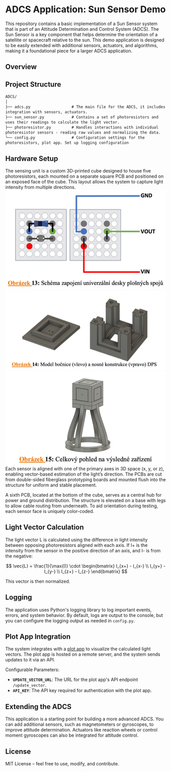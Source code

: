 
# ADCS Application: Sun Sensor Demo

This repository contains a basic implementation of a Sun Sensor system that is part of an Attitude Determination and Control System (ADCS). The Sun Sensor is a key component that helps determine the orientation of a satellite or spacecraft relative to the sun. This demo application is designed to be easily extended with additional sensors, actuators, and algorithms, making it a foundational piece for a larger ADCS application.

## Overview

## Project Structure

```
ADCS/
│
├── adcs.py                  # The main file for the ADCS, it includes integration with sensors, actuators.
├── sun_sensor.py            # Contains a set of photoresistors and uses their readings to calculate the light vector. 
├── photoresistor.py         # Handles interactions with individual photoresistor sensors - reading raw values and normalizing the data.
└── config.py                # Configuration settings for the photoresistors, plot app. Set up logging configuration 
```

## Hardware Setup
The sensing unit is a custom 3D-printed cube designed to house five photoresistors, each mounted on a separate square PCB and positioned on an exposed face of the cube. This layout allows the system to capture light intensity from multiple directions.
![PCB connection](docs/PCB.png)
![3D-Printed Cube Sensor Model](docs/hardware1.png)
![3D-Printed Cube Sensor Module](docs/hardware2.png)
Each sensor is aligned with one of the primary axes in 3D space (x, y, or z), enabling vector-based estimation of the light’s direction. The PCBs are cut from double-sided fiberglass prototyping boards and mounted flush into the structure for uniform and stable placement.

A sixth PCB, located at the bottom of the cube, serves as a central hub for power and ground distribution. The structure is elevated on a base with legs to allow cable routing from underneath. To aid orientation during testing, each sensor face is uniquely color-coded.



## Light Vector Calculation
The light vector L is calculated using the difference in light intensity between opposing photoresistors aligned with each axis. If I+ is the intensity from the sensor in the positive direction of an axis, and I- is from the negative:

$$
\vec{L} = \frac{1}{\max(I)} \cdot 
\begin{bmatrix}
I_{x+} - I_{x-} \\
I_{y+} - I_{y-} \\
I_{z+} - I_{z-}
\end{bmatrix}
$$

This vector is then normalized.

## Logging
The application uses Python's logging library to log important events, errors, and system behavior. By default, logs are output to the console, but you can configure the logging output as needed in `config.py`.


## Plot App Integration
The system integrates with a [plot app](https://github.com/Stayzie-R/adcs_plot_app)  to visualize the calculated light vectors. The plot app is hosted on a remote server, and the system sends updates to it via an API.

Configurable Parameters:
- **`UPDATE_VECTOR_URL`**: The URL for the plot app's API endpoint `/update_vector`.
- **`API_KEY`**: The API key required for authentication with the plot app.

## Extending the ADCS
This application is a starting point for building a more advanced ADCS. You can add additional sensors, such as magnetometers or gyroscopes, to improve attitude determination. Actuators like reaction wheels or control moment gyroscopes can also be integrated for attitude control.

## License
MIT License – feel free to use, modify, and contribute.